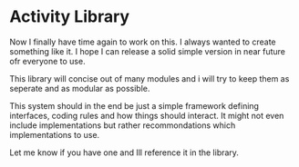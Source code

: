 
# Activity Library

Now I finally have time again to work on this.
I always wanted to create something like it.
I hope I can release a solid simple version in near future ofr everyone to use.

This library will concise out of many modules and i will try to keep them as seperate and as modular as possible.

This system should in the end be just a simple framework defining interfaces, coding rules and how things should interact.
It might not even include implementations but rather recommondations which implementations to use.

Let me know if you have one and Ill reference it in the library.

